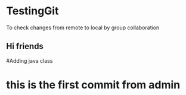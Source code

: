 # TestingGit
To check changes from remote to local by group collaboration

## Hi friends
#Adding java class

# this is the first commit from admin